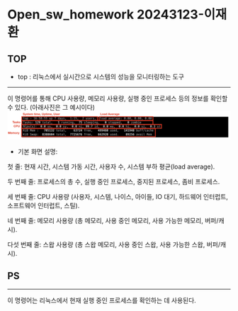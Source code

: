 # Open_sw_homework 20243123-이재환
## TOP
* top : 리눅스에서 실시간으로 시스템의 성능을 모니터링하는 도구
---
이 명령어를 통해 CPU 사용량, 메모리 사용량, 실행 중인 프로세스 등의 정보를 확인할 수 있다.
(아래사진은 그 예시이다)
![top](https://github.com/hwanlee0321/Open_sw_homework/blob/main/top.png)
* 기본 화면 설명:

첫 줄: 현재 시간, 시스템 가동 시간, 사용자 수, 시스템 부하 평균(load average).


두 번째 줄: 프로세스의 총 수, 실행 중인 프로세스, 중지된 프로세스, 좀비 프로세스.


세 번째 줄: CPU 사용량 (사용자, 시스템, 나이스, 아이들, IO 대기, 하드웨어 인터럽트, 소프트웨어 인터럽트, 스틸).


네 번째 줄: 메모리 사용량 (총 메모리, 사용 중인 메모리, 사용 가능한 메모리, 버퍼/캐시).


다섯 번째 줄: 스왑 사용량 (총 스왑 메모리, 사용 중인 스왑, 사용 가능한 스왑, 버퍼/캐시).

## PS
---
이 명령어는 리눅스에서 현재 실행 중인 프로세스를 확인하는 데 사용된다. 
